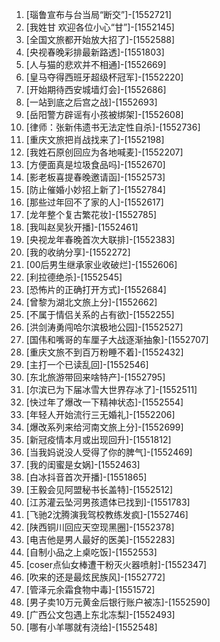 
1. [瑙鲁宣布与台当局“断交”]-[1552721]
1. [我姓甘 欢迎各位小心“甘”]-[1552145]
1. [全国文旅都开始放大招了]-[1552588]
1. [央视春晚彩排最新路透]-[1551803]
1. [人与猫的悲欢并不相通]-[1552669]
1. [皇马夺得西班牙超级杯冠军]-[1552220]
1. [开始期待西安城墙灯会]-[1552686]
1. [一站到底之后宫之战]-[1552693]
1. [岳阳警方辟谣有小孩被绑架]-[1552608]
1. [律师：张新伟遗书无法定性自杀]-[1552736]
1. [重庆文旅把肖战找来了]-[1552198]
1. [我姓石原创回应为各地喊麦]-[1552207]
1. [方便面真是垃圾食品吗]-[1552670]
1. [影老板喜提春晚邀请函]-[1552573]
1. [防止催婚小妙招上新了]-[1552784]
1. [那些过年回不了家的人]-[1552617]
1. [龙年整个复古繁花妆]-[1552785]
1. [我叫赵吴狄开播]-[1552461]
1. [央视龙年春晚首次大联排]-[1552383]
1. [我的收纳分享]-[1552272]
1. [00后男生继承家业收破烂]-[1552606]
1. [利拉德绝杀]-[1552545]
1. [恐怖片的正确打开方式]-[1552684]
1. [曾黎为湖北文旅上分]-[1552662]
1. [不属于情侣关系的占有欲]-[1552255]
1. [洪剑涛勇闯哈尔滨极地公园]-[1552527]
1. [国伟和嘴哥的车厘子大战逐渐抽象]-[1552707]
1. [重庆文旅不到百万粉睡不着]-[1552432]
1. [主打一个已读乱回]-[1552546]
1. [东北旅游带回来啥特产]-[1552795]
1. [尔滨已为下届冰雪大世界存冰了]-[1552511]
1. [快过年了爆改一下精神状态]-[1552554]
1. [年轻人开始流行三无婚礼]-[1552206]
1. [爆改系列来给河南文旅上分]-[1552699]
1. [新冠疫情本月或出现回升]-[1551812]
1. [当我妈说没人受得了你的脾气]-[1552469]
1. [我的闺蜜是女娲]-[1552463]
1. [白冰抖音首次开播]-[1551865]
1. [王毅会见阿盟秘书长盖特]-[1552512]
1. [江苏灌云坠河男孩遗体已找到]-[1551783]
1. [飞驰2沈腾演我驾校教练发疯]-[1552746]
1. [陕西铜川回应天空现黑圈]-[1552378]
1. [电吉他是男人最好的医美]-[1552283]
1. [自制小品之上桌吃饭]-[1552553]
1. [coser点仙女棒遭干粉灭火器喷射]-[1552347]
1. [吹来的还是最炫民族风]-[1552772]
1. [管泽元余霜食物中毒]-[1551572]
1. [男子卖10万元黄金后银行账户被冻]-[1552590]
1. [广西公文包遇上东北冻梨]-[1552493]
1. [哪有小羊哪就有浇给]-[1552548]
